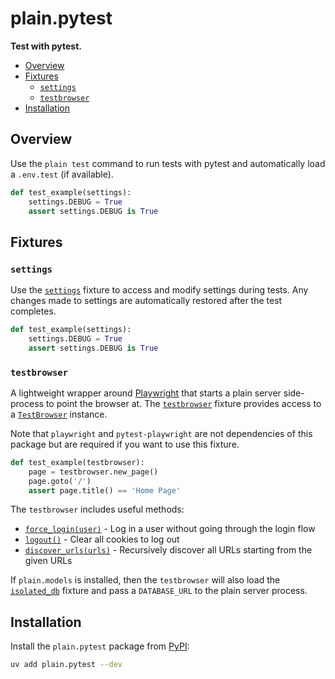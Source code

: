 # plain.pytest

**Test with pytest.**

- [Overview](#overview)
- [Fixtures](#fixtures)
    - [`settings`](#settings)
    - [`testbrowser`](#testbrowser)
- [Installation](#installation)

## Overview

Use the `plain test` command to run tests with pytest and automatically load a `.env.test` (if available).

```python
def test_example(settings):
    settings.DEBUG = True
    assert settings.DEBUG is True
```

## Fixtures

### `settings`

Use the [`settings`](./plugin.py#settings) fixture to access and modify settings during tests. Any changes made to settings are automatically restored after the test completes.

```python
def test_example(settings):
    settings.DEBUG = True
    assert settings.DEBUG is True
```

### `testbrowser`

A lightweight wrapper around [Playwright](https://playwright.dev/python/) that starts a plain server side-process to point the browser at. The [`testbrowser`](./plugin.py#testbrowser) fixture provides access to a [`TestBrowser`](./browser.py#TestBrowser) instance.

Note that `playwright` and `pytest-playwright` are not dependencies of this package but are required if you want to use this fixture.

```python
def test_example(testbrowser):
    page = testbrowser.new_page()
    page.goto('/')
    assert page.title() == 'Home Page'
```

The `testbrowser` includes useful methods:

- [`force_login(user)`](./browser.py#force_login) - Log in a user without going through the login flow
- [`logout()`](./browser.py#logout) - Clear all cookies to log out
- [`discover_urls(urls)`](./browser.py#discover_urls) - Recursively discover all URLs starting from the given URLs

If `plain.models` is installed, then the `testbrowser` will also load the [`isolated_db`](/plain-models/plain/models/test/pytest.py#isolated_db) fixture and pass a `DATABASE_URL` to the plain server process.

## Installation

Install the `plain.pytest` package from [PyPI](https://pypi.org/project/plain.pytest/):

```bash
uv add plain.pytest --dev
```
